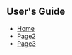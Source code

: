 ## User's Guide
  + [Home](Home.md)
  + [Page2](Page2.md)
  + [Page3](This-is-Page-3-of-the-Burger-App.md)
